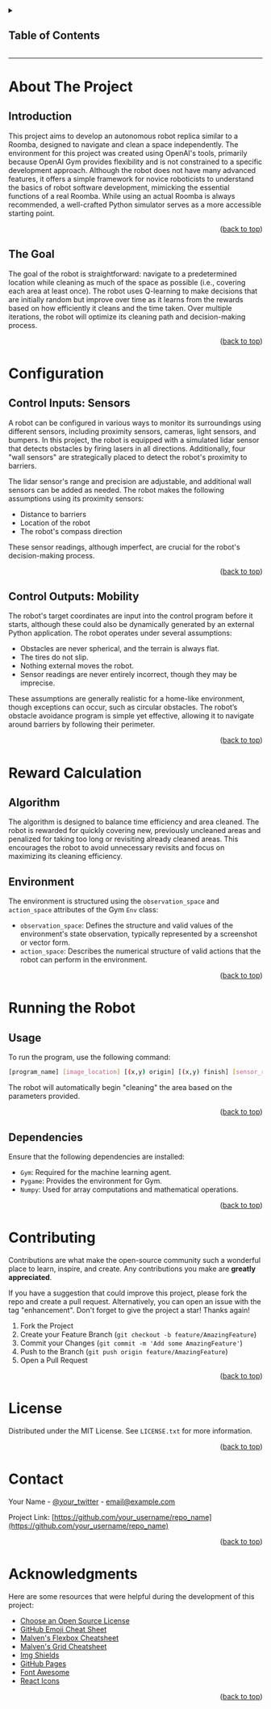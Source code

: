 
<!-- TABLE OF CONTENTS -->

<details>
<summary><h2>Table of Contents</h2></summary>
<ol>
<li>
<a href="#about-the-project">About The Project</a>
<ul>
<li><a href="#introduction">Introduction</a></li>
<li><a href="#the-goal">The Goal</a></li>
</ul>
</li>
<li>
<a href="#configuration">Configuration</a>
<ul>
<li><a href="#control-inputs-sensors">Control Inputs: Sensors</a></li>
<li><a href="#control-outputs-mobility">Control Outputs: Mobility</a></li>
</ul>
</li>
<li>
<a href="#reward-calculation">Reward Calculation</a>
<ul>
<li><a href="#algorithm">Algorithm</a></li>
<li><a href="#environment">Environment</a></li>
</ul>
</li>
<li><a href="#running-the-robot">Running the Robot</a>
<ul>
<li><a href="#usage">Usage</a></li>
<li><a href="#dependencies">Dependencies</a></li>
</ul>
</li>
<li><a href="#roadmap">Roadmap</a></li>
<li><a href="#contributing">Contributing</a></li>
<li><a href="#license">License</a></li>
<li><a href="#contact">Contact</a></li>
<li><a href="#acknowledgments">Acknowledgments</a></li>
</ol>
</details>

---

# About The Project

## Introduction
This project aims to develop an autonomous robot replica similar to a Roomba, designed to navigate and clean a space independently. The environment for this project was created using OpenAI's tools, primarily because OpenAI Gym provides flexibility and is not constrained to a specific development approach. Although the robot does not have many advanced features, it offers a simple framework for novice roboticists to understand the basics of robot software development, mimicking the essential functions of a real Roomba. While using an actual Roomba is always recommended, a well-crafted Python simulator serves as a more accessible starting point.

<p align="right">(<a href="#top">back to top</a>)</p>

## The Goal
The goal of the robot is straightforward: navigate to a predetermined location while cleaning as much of the space as possible (i.e., covering each area at least once). The robot uses Q-learning to make decisions that are initially random but improve over time as it learns from the rewards based on how efficiently it cleans and the time taken. Over multiple iterations, the robot will optimize its cleaning path and decision-making process.

<p align="right">(<a href="#top">back to top</a>)</p>

# Configuration

## Control Inputs: Sensors
A robot can be configured in various ways to monitor its surroundings using different sensors, including proximity sensors, cameras, light sensors, and bumpers. In this project, the robot is equipped with a simulated lidar sensor that detects obstacles by firing lasers in all directions. Additionally, four "wall sensors" are strategically placed to detect the robot's proximity to barriers.

The lidar sensor's range and precision are adjustable, and additional wall sensors can be added as needed. The robot makes the following assumptions using its proximity sensors:

- Distance to barriers
- Location of the robot
- The robot's compass direction

These sensor readings, although imperfect, are crucial for the robot's decision-making process.

<p align="right">(<a href="#top">back to top</a>)</p>

## Control Outputs: Mobility
The robot's target coordinates are input into the control program before it starts, although these could also be dynamically generated by an external Python application. The robot operates under several assumptions:

- Obstacles are never spherical, and the terrain is always flat.
- The tires do not slip.
- Nothing external moves the robot.
- Sensor readings are never entirely incorrect, though they may be imprecise.

These assumptions are generally realistic for a home-like environment, though exceptions can occur, such as circular obstacles. The robot’s obstacle avoidance program is simple yet effective, allowing it to navigate around barriers by following their perimeter.

<p align="right">(<a href="#top">back to top</a>)</p>

# Reward Calculation

## Algorithm
The algorithm is designed to balance time efficiency and area cleaned. The robot is rewarded for quickly covering new, previously uncleaned areas and penalized for taking too long or revisiting already cleaned areas. This encourages the robot to avoid unnecessary revisits and focus on maximizing its cleaning efficiency.

## Environment
The environment is structured using the `observation_space` and `action_space` attributes of the Gym `Env` class:

- `observation_space`: Defines the structure and valid values of the environment's state observation, typically represented by a screenshot or vector form.
- `action_space`: Describes the numerical structure of valid actions that the robot can perform in the environment.

<p align="right">(<a href="#top">back to top</a>)</p>

# Running the Robot

## Usage
To run the program, use the following command:

```bash
[program_name] [image_location] [(x,y) origin] [(x,y) finish] [sensor_range] [sigma_noise_values from 1-5]
```

The robot will automatically begin "cleaning" the area based on the parameters provided.

<p align="right">(<a href="#top">back to top</a>)</p>

## Dependencies
Ensure that the following dependencies are installed:

- `Gym`: Required for the machine learning agent.
- `Pygame`: Provides the environment for Gym.
- `Numpy`: Used for array computations and mathematical operations.

<p align="right">(<a href="#top">back to top</a>)</p>

# Contributing

Contributions are what make the open-source community such a wonderful place to learn, inspire, and create. Any contributions you make are **greatly appreciated**.

If you have a suggestion that could improve this project, please fork the repo and create a pull request. Alternatively, you can open an issue with the tag "enhancement". Don't forget to give the project a star! Thanks again!

1. Fork the Project
2. Create your Feature Branch (`git checkout -b feature/AmazingFeature`)
3. Commit your Changes (`git commit -m 'Add some AmazingFeature'`)
4. Push to the Branch (`git push origin feature/AmazingFeature`)
5. Open a Pull Request

<p align="right">(<a href="#top">back to top</a>)</p>

# License

Distributed under the MIT License. See `LICENSE.txt` for more information.

<p align="right">(<a href="#top">back to top</a>)</p>

# Contact

Your Name - [@your_twitter](https://twitter.com/your_username) - email@example.com

Project Link: [https://github.com/your_username/repo_name](https://github.com/your_username/repo_name)

<p align="right">(<a href="#top">back to top</a>)</p>

# Acknowledgments

Here are some resources that were helpful during the development of this project:

- [Choose an Open Source License](https://choosealicense.com)
- [GitHub Emoji Cheat Sheet](https://www.webpagefx.com/tools/emoji-cheat-sheet)
- [Malven's Flexbox Cheatsheet](https://flexbox.malven.co/)
- [Malven's Grid Cheatsheet](https://grid.malven.co/)
- [Img Shields](https://shields.io)
- [GitHub Pages](https://pages.github.com)
- [Font Awesome](https://fontawesome.com)
- [React Icons](https://react-icons.github.io/react-icons/search)

<p align="right">(<a href="#top">back to top</a>)</p>
